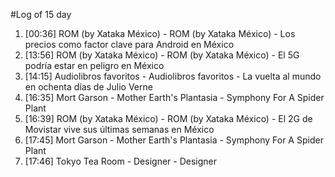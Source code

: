 #Log of 15 day

1. [00:36] ROM (by Xataka México) - ROM (by Xataka México) - Los precios como factor clave para Android en México
1. [13:56] ROM (by Xataka México) - ROM (by Xataka México) - El 5G podría estar en peligro en México
1. [14:15] Audiolibros favoritos - Audiolibros favoritos - La vuelta al mundo en ochenta días de Julio Verne
1. [16:35] Mort Garson - Mother Earth's Plantasia - Symphony For A Spider Plant
1. [16:39] ROM (by Xataka México) - ROM (by Xataka México) - El 2G de Movistar vive sus últimas semanas en México
1. [17:45] Mort Garson - Mother Earth's Plantasia - Symphony For A Spider Plant
1. [17:46] Tokyo Tea Room - Designer - Designer
